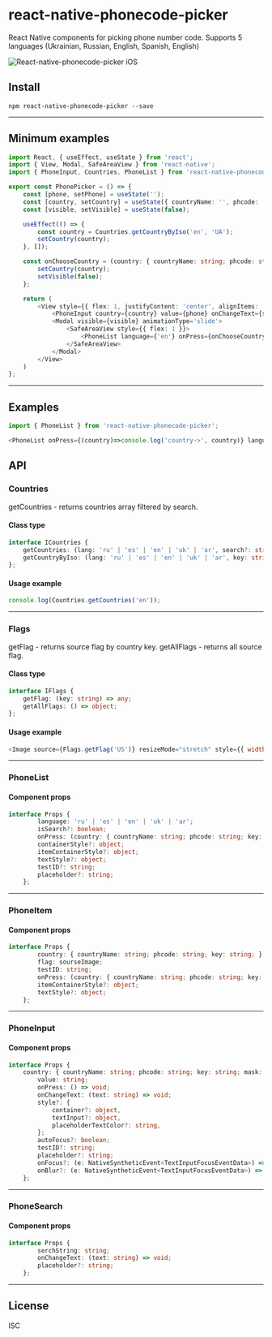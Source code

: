 # react-native-phonecode-picker

React Native components for picking phone number code. Supports 5 languages (Ukrainian, Russian, English, Spanish, English)

![React-native-phonecode-picker iOS](https://github.com/ChernenkoDmitriy/react-native-phonecode-picker/assets/phonePicker.gif)


## Install

```
npm react-native-phonecode-picker --save
```
---

## Minimum examples

```ts
import React, { useEffect, useState } from 'react';
import { View, Modal, SafeAreaView } from 'react-native';
import { PhoneInput, Countries, PhoneList } from 'react-native-phonecode-picker';

export const PhonePicker = () => {
    const [phone, setPhone] = useState('');
    const [country, setCountry] = useState({ countryName: '', phcode: '', key: '', mask: '', });
    const [visible, setVisible] = useState(false);

    useEffect(() => {
        const country = Countries.getCountryByIso('en', 'UA');
        setCountry(country);
    }, []);

    const onChooseCountry = (country: { countryName: string; phcode: string; key: string; mask: string; }) => {
        setCountry(country);
        setVisible(false);
    };

    return (
        <View style={{ flex: 1, justifyContent: 'center', alignItems: 'center', paddingHorizontal: 30 }}>
            <PhoneInput country={country} value={phone} onChangeText={setPhone} onPress={() => { setVisible(true) }} />
            <Modal visible={visible} animationType='slide'>
                <SafeAreaView style={{ flex: 1 }}>
                    <PhoneList language={'en'} onPress={onChooseCountry} isSearch={true} />
                </SafeAreaView>
            </Modal>
        </View>
    )
};
```
---

## Examples

```js
import { PhoneList } from 'react-native-phonecode-picker';

<PhoneList onPress={(country)=>console.log('country->', country)} language='en'/>
```

## API

### Countries

getCountries - returns countries array filtered by search.

#### Class type

```ts
interface ICountries {
    getCountries: (lang: 'ru' | 'es' | 'en' | 'uk' | 'ar', search?: string) => Array<{ countryName: string, phcode: string, key: string; mask: string; }>;
    getCountryByIso: (lang: 'ru' | 'es' | 'en' | 'uk' | 'ar', key: string) => { countryName: string, phcode: string, key: string; mask: string; };
};
```

#### Usage example

```js
console.log(Countries.getCountries('en'));
```

---

### Flags

getFlag - returns source flag by country key.
getAllFlags - returns all source flag.

#### Class type

```ts
interface IFlags {
	getFlag: (key: string) => any;
	getAllFlags: () => object;
};
```

#### Usage example

```js
<Image source={Flags.getFlag('US')} resizeMode="stretch" style={{ width: 30, height: 30 }} />
```

---

### PhoneList

#### Component props

```ts
interface Props {
        language: 'ru' | 'es' | 'en' | 'uk' | 'ar';
        isSearch?: boolean;
        onPress: (country: { countryName: string; phcode: string; key: string; mask: string; }) => void;
        containerStyle?: object;
        itemContainerStyle?: object;
        textStyle?: object;
        testID?: string;
        placeholder?: string;
    };
```
---

### PhoneItem

#### Component props

```ts
interface Props {
        country: { countryName: string; phcode: string; key: string; };
        flag: sourseImage;
        testID: string;
        onPress: (country: { countryName: string; phcode: string; key: string; }) => void;
        itemContainerStyle?: object;
        textStyle?: object;
    };
```
---

### PhoneInput

#### Component props

```ts
interface Props {
    country: { countryName: string; phcode: string; key: string; mask: string; };
        value: string;
        onPress: () => void;
        onChangeText: (text: string) => void;
        style?: {
            container?: object,
            textInput?: object,
            placeholderTextColor?: string,
        };
        autoFocus?: boolean;
        testID?: string;
        placeholder?: string;
        onFocus?: (e: NativeSyntheticEvent<TextInputFocusEventData>) => void | undefined;
        onBlur?: (e: NativeSyntheticEvent<TextInputFocusEventData>) => void | undefined;
    };
```
---

### PhoneSearch

#### Component props

```ts
interface Props {
        serchString: string;
        onChangeText: (text: string) => void;
        placeholder?: string;
    };
```
---

## License

ISC
